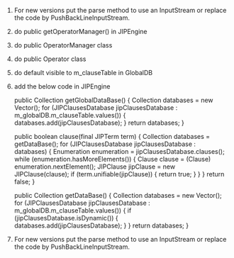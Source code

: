 1. For new versions put the parse method to use an InputStream or replace the code by PushBackLineInputStream.
2. do public getOperatorManager() in JIPEngine
3. do public OperatorManager class
4. do public Operator class
5. do default visible to m_clauseTable in GlobalDB
6. add the below code in JIPEngine




	public Collection<JIPClausesDatabase> getGlobalDataBase() {
		Collection<JIPClausesDatabase> databases = new Vector<JIPClausesDatabase>();
		for (JIPClausesDatabase jipClausesDatabase : m_globalDB.m_clauseTable.values()) {
			databases.add(jipClausesDatabase);
		}
		return databases;
	}

	public boolean clause(final JIPTerm term) {
		Collection<JIPClausesDatabase> databases = getDataBase();
		for (JIPClausesDatabase jipClausesDatabase : databases) {
			Enumeration enumeration = jipClausesDatabase.clauses();
			while (enumeration.hasMoreElements()) {
				Clause clause = (Clause) enumeration.nextElement();
				JIPClause jipClause = new JIPClause(clause);
				if (term.unifiable(jipClause)) {
					return true;
				}
			}
		}
		return false;
	}

	public Collection<JIPClausesDatabase> getDataBase() {
		Collection<JIPClausesDatabase> databases = new Vector<JIPClausesDatabase>();
		for (JIPClausesDatabase jipClausesDatabase : m_globalDB.m_clauseTable.values()) {
			if (jipClausesDatabase.isDynamic()) {
				databases.add(jipClausesDatabase);
			}
		}
		return databases;
	}

6. For new versions put the parse method to use an InputStream or replace the code by PushBackLineInputStream.